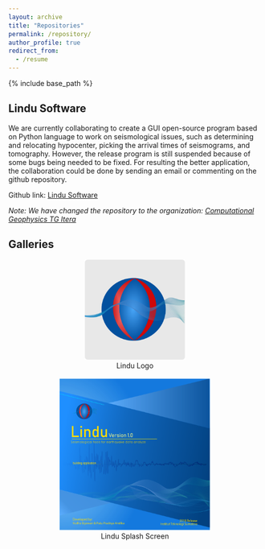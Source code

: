 ```yaml
---
layout: archive
title: "Repositories"
permalink: /repository/
author_profile: true
redirect_from:
  - /resume
---
```


{% include base_path %}

Lindu Software
------
We are currently collaborating to create a GUI open-source program based on Python language to work on seismological issues, such as determining and relocating hypocenter, picking the arrival times of seismograms, and tomography. However, the release program is still suspended because of some bugs being needed to be fixed. For resulting the better application, the collaboration could be done by sending an email or commenting on the github repository.

Github link: [Lindu Software](https://github.com/Computation-Geophysics-TG-Itera/lindu-software)

*Note: We have changed the repository to the organization: [Computational Geophysics TG Itera](https://github.com/Computation-Geophysics-TG-Itera)*

Galleries
------
<center>
	<img src="/images/lindu-logo.png" alt="Lindu Logo" width="200"/>
	<br>
	Lindu Logo
	<br>
	<br>
	<img src="/images/lindu-splash-screen.png" alt="Lindu Splash Screen" width="300"/>
	<br>
	Lindu Splash Screen
</center>
